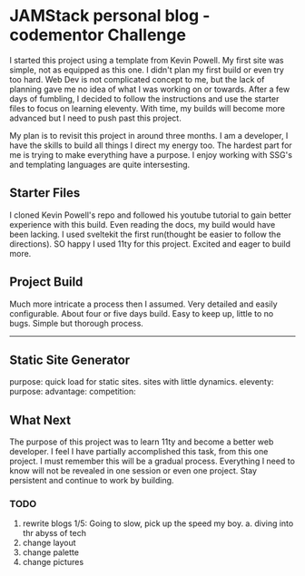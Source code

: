 # JAMStack personal blog - codementor Challenge

I started this project using a template from Kevin Powell. My first site was simple, not as equipped as this one. I didn't plan my first build or even try too hard. Web Dev is not complicated concept to me, but the lack of planning gave me no idea of what I was working on or towards. After a few days of fumbling, I decided to follow the instructions and use the starter files to focus on learning eleventy. With time, my builds will become more advanced but I need to push past this project.

My plan is to revisit this project in around three months. I am a developer, I have the skills to build all things I direct my energy too. The hardest part for me is trying to make everything have a purpose. I enjoy working with SSG's and templating languages are quite intersesting.

## Starter Files

I cloned Kevin Powell's repo and followed his youtube tutorial to gain better experience with this build. Even reading the docs, my build would have been lacking. I used sveltekit the first run(thought be easier to follow the directions). SO happy I used 11ty for this project. Excited and eager to build more.

## Project Build

Much more intricate a process then I assumed. Very detailed and easily configurable. About four or five days build. Easy to keep up, little to no bugs. Simple but thorough process.

---

## Static Site Generator

purpose: quick load for static sites. sites with little dynamics.
eleventy:
purpose:
advantage:
competition:

## What Next

The purpose of this project was to learn 11ty and become a better web developer. I feel I have partially accomplished this task, from this one project. I must remember this will be a gradual process. Everything I need to know will not be revealed in one session or even one project. Stay persistent and continue to work by building.

### TODO

1. rewrite blogs 1/5: Going to slow, pick up the speed my boy.
   a. diving into thr abyss of tech
2. change layout
3. change palette
4. change pictures
